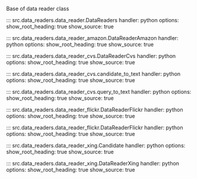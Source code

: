 Base of data reader class

::: src.data_readers.data_reader.DataReaders
    handler: python
    options:
        show_root_heading: true
        show_source: true

::: src.data_readers.data_reader_amazon.DataReaderAmazon
    handler: python
    options:
        show_root_heading: true
        show_source: true

::: src.data_readers.data_reader_cvs.DataReaderCvs
    handler: python
    options:
        show_root_heading: true
        show_source: true

::: src.data_readers.data_reader_cvs.candidate_to_text
    handler: python
    options:
        show_root_heading: true
        show_source: true

::: src.data_readers.data_reader_cvs.query_to_text
    handler: python
    options:
        show_root_heading: true
        show_source: true

::: src.data_readers.data_reader_flickr.DataReaderFlickr
    handler: python
    options:
        show_root_heading: true
        show_source: true


::: src.data_readers.data_reader_flickr.DataReaderFlickr
    handler: python
    options:
        show_root_heading: true
        show_source: true


::: src.data_readers.data_reader_xing.Candidate
    handler: python
    options:
        show_root_heading: true
        show_source: true

::: src.data_readers.data_reader_xing.DataReaderXing
    handler: python
    options:
        show_root_heading: true
        show_source: true

